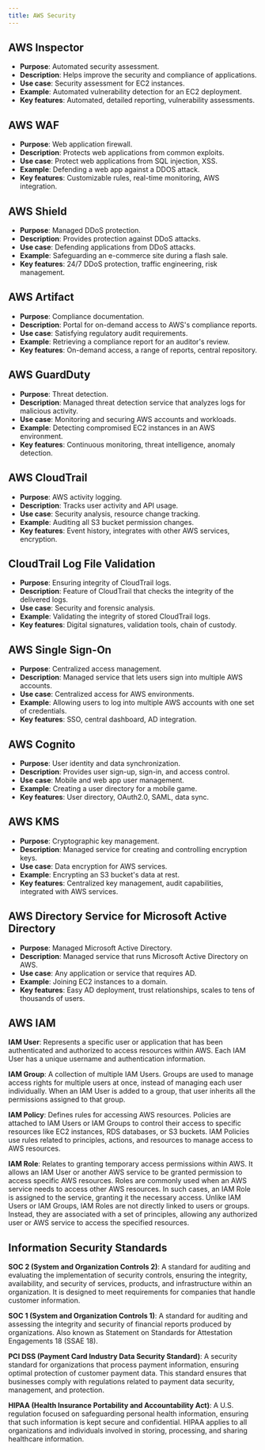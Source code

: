 ```yaml
---
title: AWS Security
---
```


## AWS Inspector

- **Purpose**: Automated security assessment.
- **Description**: Helps improve the security and compliance of applications.
- **Use case**: Security assessment for EC2 instances.
- **Example**: Automated vulnerability detection for an EC2 deployment.
- **Key features**: Automated, detailed reporting, vulnerability assessments.

## AWS WAF

- **Purpose**: Web application firewall.
- **Description**: Protects web applications from common exploits.
- **Use case**: Protect web applications from SQL injection, XSS.
- **Example**: Defending a web app against a DDOS attack.
- **Key features**: Customizable rules, real-time monitoring, AWS integration.

## AWS Shield

- **Purpose**: Managed DDoS protection.
- **Description**: Provides protection against DDoS attacks.
- **Use case**: Defending applications from DDoS attacks.
- **Example**: Safeguarding an e-commerce site during a flash sale.
- **Key features**: 24/7 DDoS protection, traffic engineering, risk management.

## AWS Artifact

- **Purpose**: Compliance documentation.
- **Description**: Portal for on-demand access to AWS's compliance reports.
- **Use case**: Satisfying regulatory audit requirements.
- **Example**: Retrieving a compliance report for an auditor's review.
- **Key features**: On-demand access, a range of reports, central repository.

## AWS GuardDuty

- **Purpose**: Threat detection.
- **Description**: Managed threat detection service that analyzes logs for malicious activity.
- **Use case**: Monitoring and securing AWS accounts and workloads.
- **Example**: Detecting compromised EC2 instances in an AWS environment.
- **Key features**: Continuous monitoring, threat intelligence, anomaly detection.

## AWS CloudTrail

- **Purpose**: AWS activity logging.
- **Description**: Tracks user activity and API usage.
- **Use case**: Security analysis, resource change tracking.
- **Example**: Auditing all S3 bucket permission changes.
- **Key features**: Event history, integrates with other AWS services, encryption.

## CloudTrail Log File Validation

- **Purpose**: Ensuring integrity of CloudTrail logs.
- **Description**: Feature of CloudTrail that checks the integrity of the delivered logs.
- **Use case**: Security and forensic analysis.
- **Example**: Validating the integrity of stored CloudTrail logs.
- **Key features**: Digital signatures, validation tools, chain of custody.

## AWS Single Sign-On

- **Purpose**: Centralized access management.
- **Description**: Managed service that lets users sign into multiple AWS accounts.
- **Use case**: Centralized access for AWS environments.
- **Example**: Allowing users to log into multiple AWS accounts with one set of credentials.
- **Key features**: SSO, central dashboard, AD integration.

## AWS Cognito

- **Purpose**: User identity and data synchronization.
- **Description**: Provides user sign-up, sign-in, and access control.
- **Use case**: Mobile and web app user management.
- **Example**: Creating a user directory for a mobile game.
- **Key features**: User directory, OAuth2.0, SAML, data sync.

## AWS KMS

- **Purpose**: Cryptographic key management.
- **Description**: Managed service for creating and controlling encryption keys.
- **Use case**: Data encryption for AWS services.
- **Example**: Encrypting an S3 bucket's data at rest.
- **Key features**: Centralized key management, audit capabilities, integrated with AWS services.

## AWS Directory Service for Microsoft Active Directory

- **Purpose**: Managed Microsoft Active Directory.
- **Description**: Managed service that runs Microsoft Active Directory on AWS.
- **Use case**: Any application or service that requires AD.
- **Example**: Joining EC2 instances to a domain.
- **Key features**: Easy AD deployment, trust relationships, scales to tens of thousands of users.

## AWS IAM

**IAM User**: Represents a specific user or application that has been authenticated and authorized to access resources within AWS. Each IAM User has a unique username and authentication information.

**IAM Group**: A collection of multiple IAM Users. Groups are used to manage access rights for multiple users at once, instead of managing each user individually. When an IAM User is added to a group, that user inherits all the permissions assigned to that group.

**IAM Policy**: Defines rules for accessing AWS resources. Policies are attached to IAM Users or IAM Groups to control their access to specific resources like EC2 instances, RDS databases, or S3 buckets. IAM Policies use rules related to principles, actions, and resources to manage access to AWS resources.

**IAM Role**: Relates to granting temporary access permissions within AWS. It allows an IAM User or another AWS service to be granted permission to access specific AWS resources. Roles are commonly used when an AWS service needs to access other AWS resources. In such cases, an IAM Role is assigned to the service, granting it the necessary access. Unlike IAM Users or IAM Groups, IAM Roles are not directly linked to users or groups. Instead, they are associated with a set of principles, allowing any authorized user or AWS service to access the specified resources.

## Information Security Standards

**SOC 2 (System and Organization Controls 2)**: A standard for auditing and evaluating the implementation of security controls, ensuring the integrity, availability, and security of services, products, and infrastructure within an organization. It is designed to meet requirements for companies that handle customer information.

**SOC 1 (System and Organization Controls 1)**: A standard for auditing and assessing the integrity and security of financial reports produced by organizations. Also known as Statement on Standards for Attestation Engagements 18 (SSAE 18).

**PCI DSS (Payment Card Industry Data Security Standard)**: A security standard for organizations that process payment information, ensuring optimal protection of customer payment data. This standard ensures that businesses comply with regulations related to payment data security, management, and protection.

**HIPAA (Health Insurance Portability and Accountability Act)**: A U.S. regulation focused on safeguarding personal health information, ensuring that such information is kept secure and confidential. HIPAA applies to all organizations and individuals involved in storing, processing, and sharing healthcare information.
